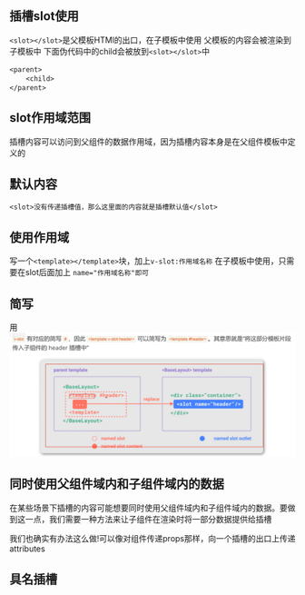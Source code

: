 ## 插槽slot使用
`<slot></slot>`是父模板HTMl的出口，在子模板中使用
父模板的内容会被渲染到子模板中
下面伪代码中的child会被放到`<slot></slot>`中
```
<parent>
    <child>
</parent>
```
## slot作用域范围

插槽内容可以访问到父组件的数据作用域，因为插槽内容本身是在父组件模板中定义的
## 默认内容
```
<slot>没有传递插槽值，那么这里面的内容就是插槽默认值</slot>
```
## 使用作用域
写一个`<template></template>`块，加上`v-slot:作用域名称`
在子模板中使用，只需要在slot后面加上 `name="作用域名称"即可`
## 简写
用![Alt text](image.png)
## 同时使用父组件域内和子组件域内的数据
在某些场景下插槽的内容可能想要同时使用父组件域内和子组件域内的数据。要做到这一点，我们需要一种方法来让子组件在渲染时将一部分数据提供给插槽

我们也确实有办法这么做!可以像对组件传递props那样，向一个插槽的出口上传递attributes
## 具名插槽
